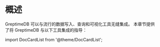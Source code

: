 # 概述

GreptimeDB 可以与流行的数据写入、查询和可视化工具无缝集成。
本章节提供了将 GreptimeDB 与以下工具集成的指导：

import DocCardList from '@theme/DocCardList';

<DocCardList />
